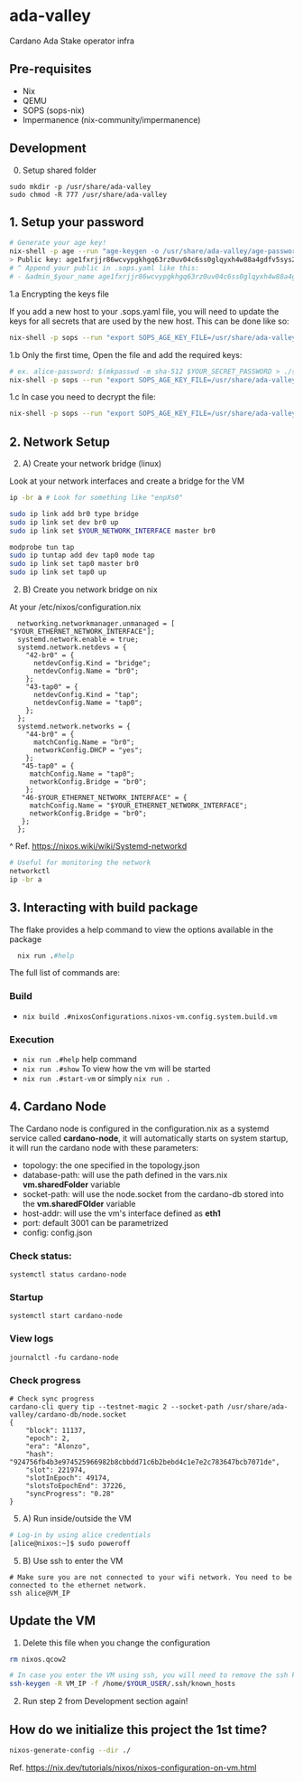 # ada-valley
Cardano Ada Stake operator infra

## Pre-requisites

* Nix
* QEMU
* SOPS (sops-nix)
* Impermanence (nix-community/impermanence)

## Development

0. Setup shared folder

```
sudo mkdir -p /usr/share/ada-valley
sudo chmod -R 777 /usr/share/ada-valley
```

## 1. Setup your password

```bash
# Generate your age key!
nix-shell -p age --run "age-keygen -o /usr/share/ada-valley/age-password.key"
> Public key: age1fxrjjr86wcvypgkhgq63rz0uv04c6ss0glqyxh4w88a4gdfv5sys2s6vmk
# ^ Append your public in .sops.yaml like this:
# - &admin_$your_name age1fxrjjr86wcvypgkhgq63rz0uv04c6ss0glqyxh4w88a4gdfv5sys2s6vmk
```

1.a Encrypting the keys file

If you add a new host to your .sops.yaml file, you will need to update the keys for all secrets that are used by the new host. This can be done like so:

```bash
nix-shell -p sops --run "export SOPS_AGE_KEY_FILE=/usr/share/ada-valley/age-password.key; sops updatekeys ./secrets/keys.enc.yaml"
```

1.b Only the first time, Open the file and add the required keys:
```bash
# ex. alice-password: $(mkpasswd -m sha-512 $YOUR_SECRET_PASSWORD > ./secrets/alice-password.hash)
nix-shell -p sops --run "export SOPS_AGE_KEY_FILE=/usr/share/ada-valley/age-password.key; sops ./secrets/keys.enc.yaml"
```

1.c  In case you need to decrypt the file:
```bash
nix-shell -p sops --run "export SOPS_AGE_KEY_FILE=/usr/share/ada-valley/age-password.key; sops -d ./secrets/keys.enc.yaml"
```

## 2. Network Setup

2. A) Create your network bridge (linux)

Look at your network interfaces and create a bridge for the VM
```bash
ip -br a # Look for something like "enpXs0"
```

```bash
sudo ip link add br0 type bridge
sudo ip link set dev br0 up
sudo ip link set $YOUR_NETWORK_INTERFACE master br0

modprobe tun tap
sudo ip tuntap add dev tap0 mode tap
sudo ip link set tap0 master br0
sudo ip link set tap0 up
```

2. B) Create you network bridge on nix

At your /etc/nixos/configuration.nix
```
  networking.networkmanager.unmanaged = [ "$YOUR_ETHERNET_NETWORK_INTERFACE"];
  systemd.network.enable = true;
  systemd.network.netdevs = {
    "42-br0" = {
      netdevConfig.Kind = "bridge";
      netdevConfig.Name = "br0";
    };
    "43-tap0" = {
      netdevConfig.Kind = "tap";
      netdevConfig.Name = "tap0";
    };
  };
  systemd.network.networks = {
    "44-br0" = {
      matchConfig.Name = "br0";
      networkConfig.DHCP = "yes";
    };
   "45-tap0" = {
     matchConfig.Name = "tap0";
     networkConfig.Bridge = "br0";
    };
   "46-$YOUR_ETHERNET_NETWORK_INTERFACE" = {
     matchConfig.Name = "$YOUR_ETHERNET_NETWORK_INTERFACE";
     networkConfig.Bridge = "br0";
   };
  };
```
^ Ref. https://nixos.wiki/wiki/Systemd-networkd

```bash
# Useful for monitoring the network
networkctl
ip -br a
```

## 3. Interacting with build package

The flake provides a help command to view the options available in the package

```nix
  nix run .#help
```

The full list of commands are:

### Build

 - `nix build .#nixosConfigurations.nixos-vm.config.system.build.vm`

### Execution

  - `nix run .#help` help command
  - `nix run .#show` To view how the vm will be started
  - `nix run .#start-vm` or simply `nix run .`



## 4. Cardano Node 
The Cardano node is configured in the configuration.nix as a systemd service called **cardano-node**, it will automatically starts on system startup, it will run the cardano node with these parameters:
 - topology: the one specified in the topology.json
 - database-path: will use the path defined in the vars.nix **vm.sharedFolder** variable
 - socket-path: will use the node.socket from the cardano-db stored into the **vm.sharedFOlder** variable
 - host-addr: will use the vm's interface defined as **eth1**
 - port: default 3001 can be parametrized
 - config: config.json 
  

### Check status:
```systemctl status cardano-node```

### Startup
```systemctl start cardano-node```

### View logs
```journalctl -fu cardano-node```

### Check progress
```
# Check sync progress
cardano-cli query tip --testnet-magic 2 --socket-path /usr/share/ada-valley/cardano-db/node.socket 
{
    "block": 11137,
    "epoch": 2,
    "era": "Alonzo",
    "hash": "924756fb4b3e974525966982b8cbbdd71c6b2bebd4c1e7e2c783647bcb7071de",
    "slot": 221974,
    "slotInEpoch": 49174,
    "slotsToEpochEnd": 37226,
    "syncProgress": "0.28"
}
```

5. A) Run inside/outside the VM

```bash
# Log-in by using alice credentials
[alice@nixos:~]$ sudo poweroff
```

5. B) Use ssh to enter the VM

```
# Make sure you are not connected to your wifi network. You need to be connected to the ethernet network.
ssh alice@VM_IP
```

## Update the VM

1. Delete this file when you change the configuration

```bash 
rm nixos.qcow2

# In case you enter the VM using ssh, you will need to remove the ssh keys
ssh-keygen -R VM_IP -f /home/$YOUR_USER/.ssh/known_hosts
```

2. Run step 2 from Development section again!

## How do we initialize this project the 1st time?

```bash
nixos-generate-config --dir ./
```

Ref. https://nix.dev/tutorials/nixos/nixos-configuration-on-vm.html
